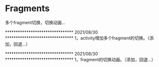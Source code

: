 # Fragments
多个fragment切换，切换动画...


******************************** 2021/08/30 ********************************
1，activity增加多个fragment的切换。（添加，回退...）

******************************** 2021/08/30 ********************************
1，fragment的切换动画。（添加，回退...）